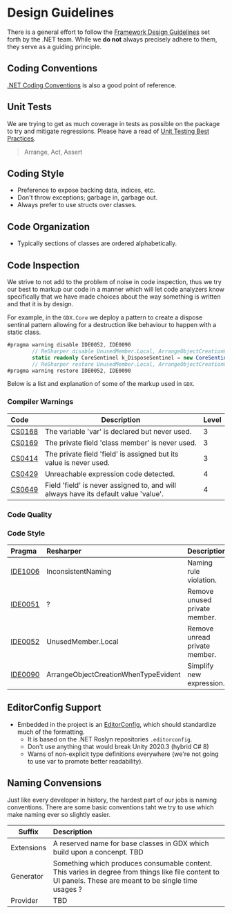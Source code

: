 # Design Guidelines

There is a general effort to follow the [Framework Design Guidelines](https://docs.microsoft.com/en-us/dotnet/standard/design-guidelines/) set forth by the .NET team. While we **do not** always precisely adhere to them, they serve as a guiding principle.

## Coding Conventions

[.NET Coding Conventions](https://docs.microsoft.com/en-us/dotnet/csharp/programming-guide/inside-a-program/coding-conventions) is also a good point of reference.

## Unit Tests

We are trying to get as much coverage in tests as possible on the package to try and mitigate regressions. Please have a read of [Unit Testing Best Practices](https://docs.microsoft.com/en-us/dotnet/core/testing/unit-testing-best-practices).

> Arrange, Act, Assert

## Coding Style

- Preference to expose backing data, indices, etc.
- Don't throw exceptions; garbage in, garbage out.
- Always prefer to use structs over classes.

## Code Organization

- Typically sections of classes are ordered alphabetically.

## Code Inspection

We strive to not add to the problem of noise in code inspection, thus we try our best to markup our code in a manner which will let code analyzers know specifically that we have made choices about the way something is written and that it is by design.

For example, in the `GDX.Core` we deploy a pattern to create a dispose sentinal pattern allowing for a destruction like behaviour to happen with a static class.

```csharp
#pragma warning disable IDE0052, IDE0090
        // ReSharper disable UnusedMember.Local, ArrangeObjectCreationWhenTypeEvident
        static readonly CoreSentinel k_DisposeSentinel = new CoreSentinel();
        // ReSharper restore UnusedMember.Local, ArrangeObjectCreationWhenTypeEvident
#pragma warning restore IDE0052, IDE0090
```

Below is a list and explanation of some of the markup used in `GDX`.

### Compiler Warnings

|Code|Description|Level|
|:--|---|:--|
| [CS0168](https://docs.microsoft.com/en-us/dotnet/csharp/misc/cs0168) |The variable 'var' is declared but never used. | 3 |
| [CS0169](https://docs.microsoft.com/en-us/dotnet/csharp/misc/cs0169) | The private field 'class member' is never used. | 3 |
| [CS0414](https://docs.microsoft.com/en-us/dotnet/csharp/misc/cs0414) | The private field 'field' is assigned but its value is never used. | 3 |
| [CS0429](https://docs.microsoft.com/en-us/dotnet/csharp/language-reference/compiler-messages/cs0429) | Unreachable expression code detected. | 4 |
| [CS0649](https://docs.microsoft.com/en-us/dotnet/csharp/misc/cs0649) | Field 'field' is never assigned to, and will always have its default value 'value'. | 4 |
### Code Quality

### Code Style

| Pragma | Resharper | Description|
|:--|:--|---|
| [IDE1006](https://docs.microsoft.com/en-us/dotnet/fundamentals/code-analysis/style-rules/ide1006) | InconsistentNaming | Naming rule violation. |
| [IDE0051](https://docs.microsoft.com/en-us/dotnet/fundamentals/code-analysis/style-rules/ide0052) | ?  | Remove unused private member. |
| [IDE0052](https://docs.microsoft.com/en-us/dotnet/fundamentals/code-analysis/style-rules/ide0052) | UnusedMember.Local | Remove unread private member. |
| [IDE0090](https://docs.microsoft.com/en-us/dotnet/fundamentals/code-analysis/style-rules/ide0090) | ArrangeObjectCreationWhenTypeEvident | Simplify new expression. |

## EditorConfig Support

- Embedded in the project is an [EditorConfig](https://editorconfig.org/), which should standardize much of the formatting.
  - It is based on the .NET Roslyn repositories `.editorconfig`.
  - Don't use anything that would break Unity 2020.3 (hybrid C# 8)
  - Warns of non-explicit type definitions everywhere (we're not going to use var to promote better readability).

## Naming Convensions

Just like every developer in history, the hardest part of our jobs is naming conventions. There are some basic conventions taht we try to use which make naming ever so slightly easier.

| Suffix | Description |
| --- | :-- |
| Extensions | A reserved name for base classes in GDX which build upon a concenpt. TBD |
| Generator | Something which produces consumable content. This varies in degree from things like file content to UI panels. These are meant to be single time usages ?|
| Provider | TBD |
